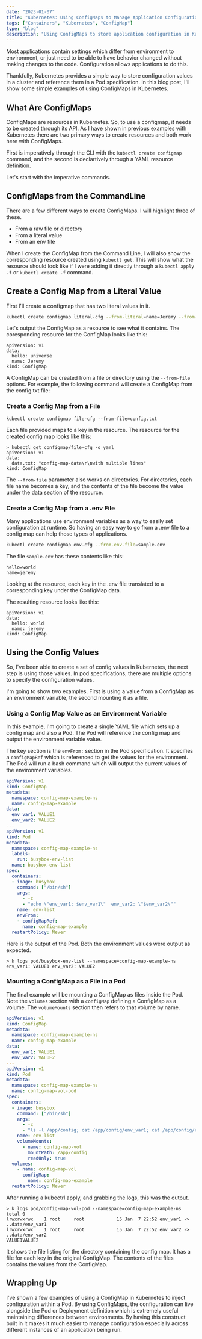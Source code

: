 ```yaml
---
date: "2023-01-07"
title: "Kubernetes: Using ConfigMaps to Manage Application Configuration"
tags: ["Containers", "Kubernetes", "ConfigMap"]
type: "blog"
description: "Using ConfigMaps to store application configuration in Kubernetes."
---
```


Most applications contain settings which differ from environment to environment, or just need to be able to have behavior changed without making changes to the code.
Configuration allows applications to do this.

Thankfully, Kubernetes provides a simple way to store configuration values in a cluster and reference them in a Pod specification.
In this blog post, I'll show some simple examples of using ConfigMaps in Kubernetes.

## What Are ConfigMaps

ConfigMaps are resources in Kubernetes.
So, to use a configmap, it needs to be created through its API.
As I have shown in previous examples with Kubernetes there are two primary ways to create resources and both work here with ConfigMaps.

First is imperatively through the CLI with the `kubectl create configmap` command, and the second is declartively through a YAML resource definition.

Let's start with the imperative commands.

## ConfigMaps from the CommandLine

There are a few different ways to create ConfigMaps.
I will highlight three of these.

* From a raw file or directory
* From a literal value
* From an env file

When I create the ConfigMap from the Command Line, I will also show the corresponding resource created using `kubectl get`.
This will show what the resource should look like if I were adding it directly through a `kubectl apply -f` or `kubectl create -f` command.

## Create a Config Map from a Literal Value

First I'll create a configmap that has two literal values in it.

```bash
kubectl create configmap literal-cfg --from-literal=name=Jeremy --from-literal=hello=universe```
```

Let's output the ConfigMap as a resource to see what it contains.
The coresponding resource for the ConfigMap looks like this:

```
apiVersion: v1
data:
  hello: universe
  name: Jeremy
kind: ConfigMap
```

A ConfigMap can be created from a file or directory using the `--from-file` options. For example, the following command will create a ConfigMap from the config.txt file:

### Create a Config Map from a File

```
kubectl create configmap file-cfg --from-file=config.txt
```

Each file provided maps to a key in the resource.
The resource for the created config map looks like this:

```
> kubectl get configmap/file-cfg -o yaml
apiVersion: v1
data:
  data.txt: "config-map-data\r\nwith multiple lines"
kind: ConfigMap
```

The `--from-file` parameter also works on directories.
For directories, each file name becomes a key, and the contents of the file become the value under the data section of the resource. 

### Create a Config Map from a .env File

Many applications use environment variables as a way to easily set configuration at runtime.
So having an easy way to go from a .env file to a config map can help those types of applications.

```bash
kubectl create configmap env-cfg --from-env-file=sample.env
```

The file `sample.env` has these contents like this:

```
hello=world
name=jeremy
```

Looking at the resource, each key in the .env file translated to a corresponding key under the ConfigMap data.

The resulting resource looks like this:

```
apiVersion: v1
data:
  hello: world
  name: jeremy
kind: ConfigMap
```

## Using the Config Values

So, I've been able to create a set of config values in Kubernetes, the next step is using those values.
In pod specifications, there are multiple options to specify the configuration values.

I'm going to show two examples.
First is using a value from a ConfigMap as an environment variable, the second mounting it as a file.

### Using a Config Map Value as an Environment Variable

In this example, I'm going to create a single YAML file which sets up a config map and also a Pod.
The Pod will reference the config map and output the environment variable value.

The key section is the `envFrom:` section in the Pod specification.
It specifies a `configMapRef` which is referenced to get the values for the environment.
The Pod will run a bash command which will output the current values of the environment variables.

```yaml
apiVersion: v1
kind: ConfigMap
metadata:
  namespace: config-map-example-ns
  name: config-map-example
data:
  env_var1: VALUE1
  env_var2: VALUE2
---
apiVersion: v1
kind: Pod
metadata:
  namespace: config-map-example-ns
  labels:
    run: busybox-env-list
  name: busybox-env-list
spec:
  containers:
  - image: busybox
    command: ["/bin/sh"]
    args:
      - -c
      - "echo \"env_var1: $env_var1\"  env_var2: \"$env_var2\""
    name: env-list
    envFrom:
    - configMapRef:
      name: config-map-example
  restartPolicy: Never
```

Here is the output of the Pod.
Both the environment values were output as expected.

```
> k logs pod/busybox-env-list --namespace=config-map-example-ns
env_var1: VALUE1 env_var2: VALUE2
```

### Mounting a ConfigMap as a File in a Pod

The final example will be mounting a ConfigMap as files inside the Pod.
Note the `volumes` section with a `configMap` defining a ConfigMap as a volume.
The `volumeMounts` section then refers to that volume by name.

```yaml
apiVersion: v1
kind: ConfigMap
metadata:
  namespace: config-map-example-ns
  name: config-map-example
data:
  env_var1: VALUE1
  env_var2: VALUE2
---
apiVersion: v1
kind: Pod
metadata:
  namespace: config-map-example-ns
  name: config-map-vol-pod
spec:
  containers:
  - image: busybox
    command: ["/bin/sh"]
    args:
      - -c
      - "ls -l /app/config; cat /app/config/env_var1; cat /app/config/env_var2;"
    name: env-list
    volumeMounts:
      - name: config-map-vol
        mountPath: /app/config
        readOnly: true
  volumes:
    - name: config-map-vol
      configMap:
        name: config-map-example
  restartPolicy: Never
```

After running a kubectrl apply, and grabbing the logs, this was the output.

```
> k logs pod/config-map-vol-pod --namespace=config-map-example-ns
total 0
lrwxrwxrwx    1 root     root            15 Jan  7 22:52 env_var1 -> ..data/env_var1
lrwxrwxrwx    1 root     root            15 Jan  7 22:52 env_var2 -> ..data/env_var2
VALUE1VALUE2
```

It shows the file listing for the directory containing the config map.
It has a file for each key in the original ConfigMap.
The contents of the files contains the values from the ConfigMap.

## Wrapping Up

I've shown a few examples of using a ConfigMap in Kubernetes to inject configuration within a Pod.
By using ConfigMaps, the configuration can live alongside the Pod or Deployment definition which is extremely useful maintaining differences between environments.
By having this construct built in it makes it much easier to manage configuration especially across different instances of an application being run.
